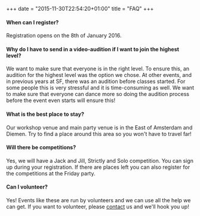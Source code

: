 +++
date = "2015-11-30T22:54:20+01:00"
title = "FAQ"
+++

#### When can I register?

Registration opens on the 8th of January 2016.

#### Why do I have to send in a video-audition if I want to join the highest level?

We want to make sure that everyone is in the right level. To ensure this, an
audition for the highest level was the option we chose. At other events, and in
previous years at SF, there was an audition before classes started. For some
people this is very stressful and it is time-consuming as well. We want to make
sure that everyone can dance more so doing the audition process before the
event even starts will ensure this!

#### What is the best place to stay?

Our workshop venue and main party venue is in the East of Amsterdam and Diemen.
Try to find a place around this area so you won't have to travel far!

#### Will there be competitions?

Yes, we will have a Jack and Jill, Strictly and Solo competition. You can sign
up during your registration. If there are places left you can also register for
the competitions at the Friday party.

#### Can I volunteer?

Yes! Events like these are run by volunteers and we can use all the help
we can get. If you want to volunteer, please [contact](/about/) us and we'll
hook you up!
